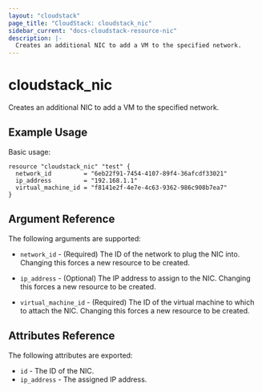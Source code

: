 ```yaml
---
layout: "cloudstack"
page_title: "CloudStack: cloudstack_nic"
sidebar_current: "docs-cloudstack-resource-nic"
description: |-
  Creates an additional NIC to add a VM to the specified network.
---
```


# cloudstack\_nic

Creates an additional NIC to add a VM to the specified network.

## Example Usage

Basic usage:

```
resource "cloudstack_nic" "test" {
  network_id         = "6eb22f91-7454-4107-89f4-36afcdf33021"
  ip_address         = "192.168.1.1"
  virtual_machine_id = "f8141e2f-4e7e-4c63-9362-986c908b7ea7"
}
```

## Argument Reference

The following arguments are supported:

* `network_id` - (Required) The ID of the network to plug the NIC into. Changing
    this forces a new resource to be created.

* `ip_address` - (Optional) The IP address to assign to the NIC. Changing this
    forces a new resource to be created.

* `virtual_machine_id` - (Required) The ID of the virtual machine to which to
    attach the NIC. Changing this forces a new resource to be created.

## Attributes Reference

The following attributes are exported:

* `id` - The ID of the NIC.
* `ip_address` - The assigned IP address.
